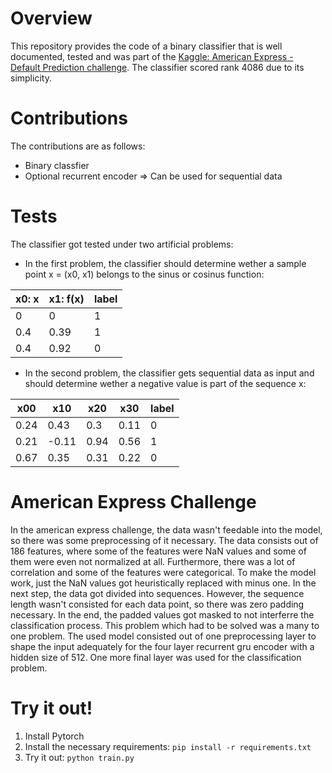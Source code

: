 ﻿# Overview
This repository provides the code of a binary classifier that is well documented, tested and was part of the [Kaggle: American Express - Default Prediction challenge](https://www.kaggle.com/competitions/amex-default-prediction/). The classifier scored rank 4086 due to its simplicity. 

# Contributions
The contributions are as follows:
* Binary classfier
* Optional recurrent encoder => Can be used for sequential data

# Tests
The classifier got tested under two artificial problems:
* In the first problem, the classifier should determine wether a sample point x = (x0, x1) belongs to the sinus or cosinus function:

|  x0: x  |  x1: f(x)  |  label  |
|---|---|---|
|  0  |  0  |  1  |
|  0.4  |  0.39  |  1  |
|  0.4  |  0.92  |  0  |

* In the second problem, the classifier gets sequential data as input and should determine wether a negative value is part of the sequence x:

|  x00  |  x10  |  x20  |  x30  |  label  |
|---|---|---|---|---|
|  0.24  |  0.43  |  0.3  | 0.11  |  0  |
|  0.21 |  -0.11  |  0.94  |  0.56  |  1  |
|  0.67  |  0.35  |  0.31  |  0.22  |  0  |

# American Express Challenge
In the american express challenge, the data wasn't feedable into the model, so there was some preprocessing of it necessary. The data consists out of 186 features, where some of the features were NaN values and some of them were even not normalized at all. Furthermore, there was a lot of correlation and some of the features were categorical. To make the model work, just the NaN values got heuristically replaced with minus one. In the next step, the data got divided into sequences. However, the sequence length wasn't consisted for each data point, so there was zero padding necessary. In the end, the padded values got masked to not interferre the classification process. This problem which had to be solved was a many to one problem. The used model consisted out of one preprocessing layer to shape the input adequately for the four layer recurrent gru encoder with a hidden size of 512. One more final layer was used for the classification problem. 

# Try it out!
1. Install Pytorch
2. Install the necessary requirements: `pip install -r requirements.txt`
3. Try it out: `python train.py`



